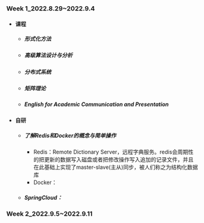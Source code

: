 ### Week 1_2022.8.29~2022.9.4

- #### 课程

  - ##### 形式化方法

  - ##### 高级算法设计与分析

  - ##### 分布式系统

  - ##### 矩阵理论

  - ##### English for Academic Communication and Presentation

- #### 自研

  - ##### 了解Redis和Docker的概念与简单操作

    - Redis：Remote Dictionary Server，远程字典服务。redis会周期性的把更新的数据写入磁盘或者把修改操作写入追加的记录文件，并且在此基础上实现了master-slave(主从)同步，被人们称之为结构化数据库
    - Docker：
  
  - ##### SpringCloud：





### Week 2_2022.9.5~2022.9.11

